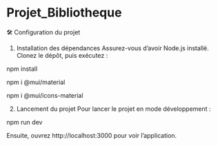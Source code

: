 # Projet_Bibliotheque

🛠️ Configuration du projet
1. Installation des dépendances
Assurez-vous d’avoir Node.js installé. Clonez le dépôt, puis exécutez :

npm install

npm i @mui/material

npm i @mui/icons-material

2. Lancement du projet
Pour lancer le projet en mode développement :

npm run dev

Ensuite, ouvrez http://localhost:3000 pour voir l’application.
